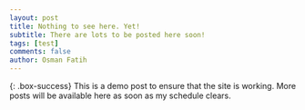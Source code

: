 ```yaml
---
layout: post
title: Nothing to see here. Yet!
subtitle: There are lots to be posted here soon!
tags: [test]
comments: false
author: Osman Fatih
---
```


{: .box-success}
This is a demo post to ensure that the site is working. More posts will be available here as soon as my schedule clears.
